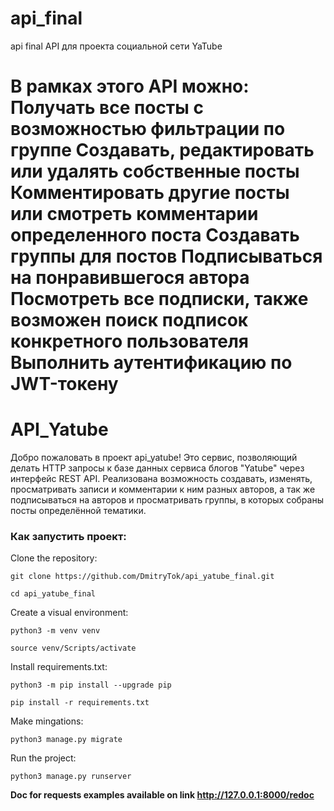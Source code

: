 # api_final
api final
API для проекта социальной сети YaTube

В рамках этого API можно:
Получать все посты с возможностью фильтрации по группе
Создавать, редактировать или удалять собственные посты
Комментировать другие посты или смотреть комментарии определенного поста
Создавать группы для постов
Подписываться на понравившегося автора
Посмотреть все подписки, также возможен поиск подписок конкретного пользователя
Выполнить аутентификацию по JWT-токену
=======
**API_Yatube**
=====


Добро пожаловать в проект api_yatube! Это сервис, позволяющий делать HTTP запросы к базе данных сервиса блогов "Yatube" через интерфейс REST API.
Реализована возможность создавать, изменять, просматривать записи и комментарии к ним разных авторов, а так же подписываться на авторов и просматривать группы, в которых собраны посты определённой тематики.
### Как запустить проект:

Clone the repository:

```
git clone https://github.com/DmitryTok/api_yatube_final.git
```

```
cd api_yatube_final
```

Create a visual environment:

```
python3 -m venv venv
```

```
source venv/Scripts/activate
```

Install requirements.txt:

```
python3 -m pip install --upgrade pip
```

```
pip install -r requirements.txt
```

Make mingations:

```
python3 manage.py migrate
```

Run the project:

```
python3 manage.py runserver
```

**Doc for requests examples available on link http://127.0.0.1:8000/redoc**
